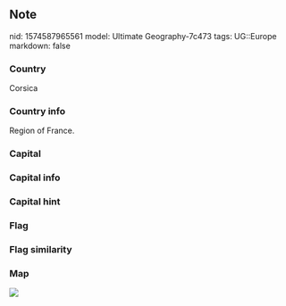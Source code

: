 ## Note
nid: 1574587965561
model: Ultimate Geography-7c473
tags: UG::Europe
markdown: false

### Country
Corsica

### Country info
Region of France.

### Capital


### Capital info


### Capital hint


### Flag


### Flag similarity


### Map
<img src="ug-map-corsica.png">
